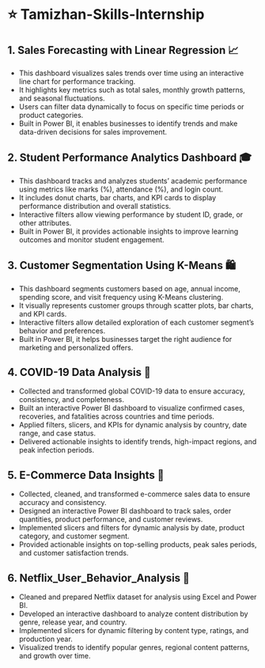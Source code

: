 # ⭐ Tamizhan-Skills-Internship
 
## 1. Sales Forecasting with Linear Regression 📈

* This dashboard visualizes sales trends over time using an interactive line chart for performance tracking.
* It highlights key metrics such as total sales, monthly growth patterns, and seasonal fluctuations.
* Users can filter data dynamically to focus on specific time periods or product categories.
* Built in Power BI, it enables businesses to identify trends and make data-driven decisions for sales improvement.

## 2. Student Performance Analytics Dashboard 🎓

* This dashboard tracks and analyzes students’ academic performance using metrics like marks (%), attendance (%), and login count.
* It includes donut charts, bar charts, and KPI cards to display performance distribution and overall statistics.
* Interactive filters allow viewing performance by student ID, grade, or other attributes.
* Built in Power BI, it provides actionable insights to improve learning outcomes and monitor student engagement.

## 3. Customer Segmentation Using K-Means 🛍️

* This dashboard segments customers based on age, annual income, spending score, and visit frequency using K-Means clustering.
* It visually represents customer groups through scatter plots, bar charts, and KPI cards.
* Interactive filters allow detailed exploration of each customer segment’s behavior and preferences.
* Built in Power BI, it helps businesses target the right audience for marketing and personalized offers.

## 4. COVID-19 Data Analysis 🦠

* Collected and transformed global COVID-19 data to ensure accuracy, consistency, and completeness.
* Built an interactive Power BI dashboard to visualize confirmed cases, recoveries, and fatalities across countries and time periods.
* Applied filters, slicers, and KPIs for dynamic analysis by country, date range, and case status.
* Delivered actionable insights to identify trends, high-impact regions, and peak infection periods.

## 5. E-Commerce Data Insights 🛒

* Collected, cleaned, and transformed e-commerce sales data to ensure accuracy and consistency.
* Designed an interactive Power BI dashboard to track sales, order quantities, product performance, and customer reviews.
* Implemented slicers and filters for dynamic analysis by date, product category, and customer segment.
* Provided actionable insights on top-selling products, peak sales periods, and customer satisfaction trends.

## 6. Netflix_User_Behavior_Analysis 🍿

* Cleaned and prepared Netflix dataset for analysis using Excel and Power BI.
* Developed an interactive dashboard to analyze content distribution by genre, release year, and country.
* Implemented slicers for dynamic filtering by content type, ratings, and production year.
* Visualized trends to identify popular genres, regional content patterns, and growth over time.

